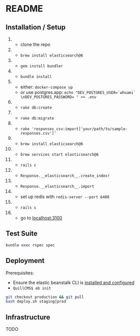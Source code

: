 # README


## Installation / Setup
1. - clone the repo
1. - `brew install elasticsearch@6`
1. - `gem install bundler`
1. - `bundle install`
1. - either: `docker-compose up`
   - or use postgres.app: ```echo "DEV_POSTGRES_USER=`whoami` \nDEV_POSTGRES_PASSWORD= " >> .env ```
1. - `rake db:create`
1. - `rake db:migrate`
1. - `rake 'responses_csv:import['your/path/to/sample-responses.csv']'`
1. - `brew install elasticsearch@6`
1. - `brew services start elasticsearch@6`
1. - `rails c`
1. - `Response.__elasticsearch__.create_index!`
1. - `Response.__elasticsearch__.import`
1. - set up redis with ```redis-server --port 6400```
1. - `rails s`
1. - go to [localhost:3100](http://localhost:3100)

## Test Suite
```ruby
bundle exec rspec spec
```

## Deployment
Prerequisites:
- Ensure the elastic beanstalk CLI is [installed and configured](https://docs.aws.amazon.com/elasticbeanstalk/latest/dg/eb-cli3-install.html)
- ```QuillCMS$ eb init```
```bash
git checkout production && git pull
bash deploy.sh staging|prod
```

## Infrastructure
TODO